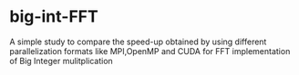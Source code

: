 # big-int-FFT
A simple study to compare the speed-up obtained by using different parallelization formats like MPI,OpenMP and CUDA for FFT implementation of Big Integer mulitplication
